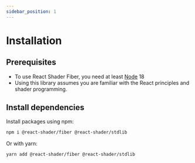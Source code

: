 ```yaml
---
sidebar_position: 1
---
```

# Installation

## Prerequisites

* To use React Shader Fiber, you need at least [Node](https://nodejs.org/en/download/) 18
* Using this library assumes you are familiar with the React principles and shader programming.

## Install dependencies

Install packages using npm:

```bash
npm i @react-shader/fiber @react-shader/stdlib
```

Or with yarn:

```bash
yarn add @react-shader/fiber @react-shader/stdlib
```